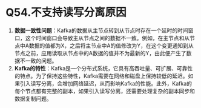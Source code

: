 # Q54.不支持读写分离原因

1. **数据一致性问题**：Kafka的数据从主节点转到从节点时存在一个延时的时间窗口，这个时间窗口会导致主从节点之间的数据不一致。例如，在主节点和从节点中A数据的值都为X，之后将主节点中A的值修改为Y，在这个变更通知到从节点之前，应用读取从节点中的A数据的值并不为最新的Y，由此便产生了数据不一致的问题。
2. **Kafka的特性**：Kafka是一个分布式系统，它具有高吞吐量、可扩展、可靠性的特点。为了保持这些特性，Kafka需要在网络和磁盘上保持较低的延迟。如果引入读写分离，会增加网络延迟，从而影响Kafka的性能。此外，Kafka的每个节点都有完整的副本，如果引入读写分离，还需要处理复杂的副本同步和数据复制问题。